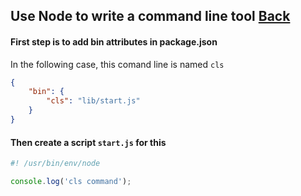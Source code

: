 ## Use Node to write a command line tool [Back](./../node.md)

#### First step is to add bin attributes in package.json

In the following case, this comand line is named `cls`

```json
{
    "bin": {
        "cls": "lib/start.js"
    }
}
```

#### Then create a script `start.js` for this

```js
#! /usr/bin/env/node

console.log('cls command');
```